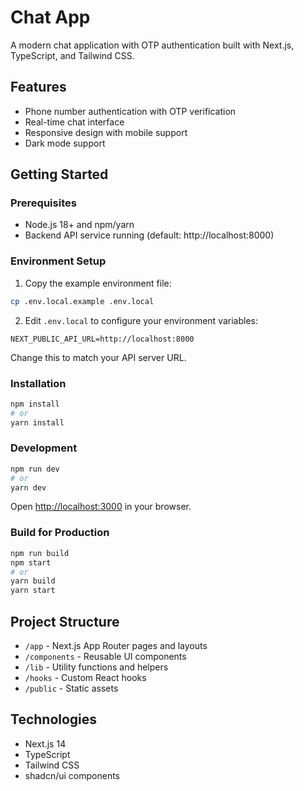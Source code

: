 # Chat App

A modern chat application with OTP authentication built with Next.js, TypeScript, and Tailwind CSS.

## Features

- Phone number authentication with OTP verification
- Real-time chat interface
- Responsive design with mobile support
- Dark mode support

## Getting Started

### Prerequisites

- Node.js 18+ and npm/yarn
- Backend API service running (default: http://localhost:8000)

### Environment Setup

1. Copy the example environment file:

```bash
cp .env.local.example .env.local
```

2. Edit `.env.local` to configure your environment variables:

```
NEXT_PUBLIC_API_URL=http://localhost:8000
```

Change this to match your API server URL.

### Installation

```bash
npm install
# or
yarn install
```

### Development

```bash
npm run dev
# or
yarn dev
```

Open [http://localhost:3000](http://localhost:3000) in your browser.

### Build for Production

```bash
npm run build
npm start
# or
yarn build
yarn start
```

## Project Structure

- `/app` - Next.js App Router pages and layouts
- `/components` - Reusable UI components
- `/lib` - Utility functions and helpers
- `/hooks` - Custom React hooks
- `/public` - Static assets

## Technologies

- Next.js 14
- TypeScript
- Tailwind CSS
- shadcn/ui components
